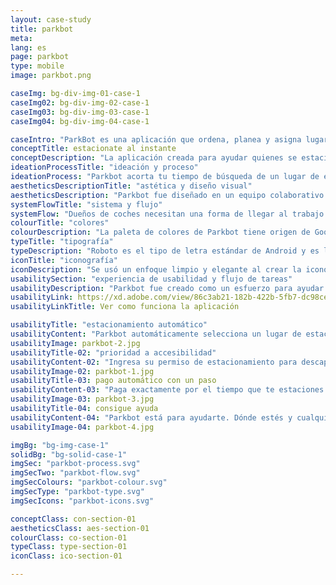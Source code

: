 ```yaml
---
layout: case-study
title: parkbot
meta:
lang: es
page: parkbot
type: mobile
image: parkbot.png

caseImg: bg-div-img-01-case-1
caseImg02: bg-div-img-02-case-1
caseImg03: bg-div-img-03-case-1
caseImg04: bg-div-img-04-case-1

caseIntro: "ParkBot es una aplicación que ordena, planea y asigna lugares de estacionar diariamente de acuerdo al tiempo y necesidades del usuario eficientemente para que todos usuarios encuentren su lugar"
conceptTitle: estacionate al instante
conceptDescription: "La aplicación creada para ayudar quienes se estacionan frecuentemente a encontrar su lugar eficientemente y ayudar a restringir los tiempos de espera y retrasos"
ideationProcessTitle: "ideación y proceso"
ideationProcess: "Parkbot acorta tu tiempo de búsqueda de un lugar de estacionamiento. Te proviene asignación de un lugar de estacionamiento intantáneamente al acercarse a un estacionamiento. Se encarga del pago del estacionamiento y de otras características diseñadas específicamente para mejorar tu experiencia"
aestheticsDescriptionTitle: "astética y diseño visual"
aestheticsDescription: "Parkbot fue diseñado en un equipo colaborativo para ayudar a mejorar la vida de los conductores con tiempo restringido. El bot de Parkbot también fue creado para humanizar y ser interactivo con la intención de conectar de forma personal con los usuarios"
systemFlowTitle: "sistema y flujo"
systemFlow: "Dueños de coches necesitan una forma de llegar al trabajo o escuela más facilmente sin tener que buscar o esperar por un lugar de estacionamiento"
colourTitle: "colores"
colourDescription: "La paleta de colores de Parkbot tiene origen de Google Material. Estos colores fueron seleccionados cuidadosamente para representar elegancia que los usuarios aprecian cuando tratan con una aplicación nueva"
typeTitle: "tipografía"
typeDescription: "Roboto es el tipo de letra estándar de Android y es la elección perfecta por su legibilidad a cualquier tamaño"
iconTitle: "iconografía"
iconDescription: "Se usó un enfoque limpio y elegante al crear la iconografía de la aplicación. Los íconos fueron diseñados para ser facilmente reconocidos e intuitívos incluso para usuarios nuevos"
usabilitySection: "experiencia de usabilidad y flujo de tareas"
usabilityDescription: "Parkbot fue creado como un esfuerzo para ayudar y guíar usuarios para empezar su día con una cosa menos de qué preocuparse; con asignación de estacionamiento automática, asistencia interactiva y pago del estacionamiento de un solo clicks"
usabilityLink: https://xd.adobe.com/view/86c3ab21-182b-422b-5fb7-dc98cee72042-f0f2/?fullscreen
usabilityLinkTitle: Ver como funciona la aplicación

usabilityTitle: "estacionamiento automático"
usabilityContent: "Parkbot automáticamente selecciona un lugar de estacionamiento y te informa dónde se encuentra el lugar de estacionamiento más óptimo"
usabilityImage: parkbot-2.jpg
usabilityTitle-02: "prioridad a accesibilidad"
usabilityContent-02: "Ingresa su permiso de estacionamiento para descapacitados. Parknot te notificará exactamente dónde se encuentra es el lugar de estacionamiento de accesibilidad más cercano"
usabilityImage-02: parkbot-1.jpg
usabilityTitle-03: pago automático con un paso
usabilityContent-03: "Paga exactamente por el tiempo que te estaciones. Puedes escoger pago semanal, semestral o anual, un pago automatico conectado a Google Pay. Ya no te preocupes por encontrar el parquímetro"
usabilityImage-03: parkbot-3.jpg
usabilityTitle-04: consigue ayuda
usabilityContent-04: "Parkbot está para ayudarte. Dónde estés y cualquiera sea el problema, Parkbot está listo para ayudar. Además Parkbot recordará dónde estacionaste para que no lo tengas que hacer"
usabilityImage-04: parkbot-4.jpg

imgBg: "bg-img-case-1"
solidBg: "bg-solid-case-1"
imgSec: "parkbot-process.svg"
imgSecTwo: "parkbot-flow.svg"
imgSecColours: "parkbot-colour.svg"
imgSecType: "parkbot-type.svg"
imgSecIcons: "parkbot-icons.svg"

conceptClass: con-section-01
aestheticsClass: aes-section-01
colourClass: co-section-01
typeClass: type-section-01
iconClass: ico-section-01

---
```

